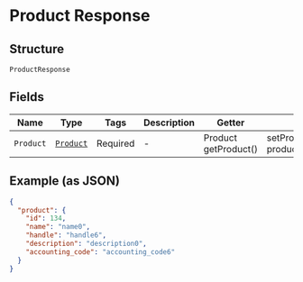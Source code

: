 
# Product Response

## Structure

`ProductResponse`

## Fields

| Name | Type | Tags | Description | Getter | Setter |
|  --- | --- | --- | --- | --- | --- |
| `Product` | [`Product`](../../doc/models/product.md) | Required | - | Product getProduct() | setProduct(Product product) |

## Example (as JSON)

```json
{
  "product": {
    "id": 134,
    "name": "name0",
    "handle": "handle6",
    "description": "description0",
    "accounting_code": "accounting_code6"
  }
}
```

